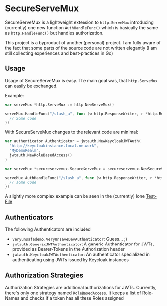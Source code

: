 # SecureServeMux
SecureServeMux is a lightweight extension to `http.ServeMux` introducing (currently) one new
function `AuthHandleFunc()` which is basically the same as `http.HandleFunc()` but handles authorization.

This project is a byproduct of another (personal) project. I am fully aware of the fact that some parts of the
source code are not written elegantly (I am still collecting experiences and best-practices in Go)
## Usage
Usage of SecureServeMux is easy. The main goal was, that `http.ServeMux` can easily be exchanged.

Example:
```go
var serveMux *http.ServeMux := http.NewServeMux()

serveMux.HandleFunc("/slash_a", func (w http.ResponseWriter, r *http.Request) {
  // Some code
})
```
With SecureServeMux changes to the relevant code are minimal:
```go
var authenticator Authenticator = jwtauth.NewKeycloakJWTAuth(
  "http://keycloakinstance.local.network",
  "MyDemoRealm",
  jwtauth.NewRoleBasedAccess()
)

var serveMux *secureservemux.SecureServeMux = secureservemux.NewSecureServeMux(authenticator)

serveMux.AuthHandleFunc("/slash_a", func (w http.ResponseWriter, r *http.Request) {
  // some Code
})
```
A slightly more complex example can be seen in the (currently) lone [Test-File](./jwtauth/KeycloakJWTAuthenticator_test.go)
## Authenticators
The following Authenticators are included

  - `veryunsafedemo.VeryUnsaveDevAuthenticator`: Guess... ;)
  - `jwtauth.GenericJWTAuthenticator`: A generic Authenticator for JWTs, provided as Bearer-Tokens in the Authorization header
  - `jwtauth.KeycloakJWTAuthenticator`: An authenticator specialized in authenticating using JWTs issued by Keycloak instances

## Authorization Strategies
Authorization Strategies are additional authorizations for JWTs. Currently, there's only one strategy named `RoleBasedAccess`. It keeps a list of Role-Names and checks if a token has all these Roles assigned